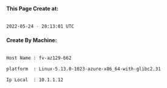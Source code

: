
   
#### This Page Create at:

```bash

2022-05-24 - 20:13:01 UTC

```

#### Create By Machine:

```bash

Host Name : fv-az129-662

platform  : Linux-5.13.0-1023-azure-x86_64-with-glibc2.31

Ip Local  : 10.1.1.12

```

